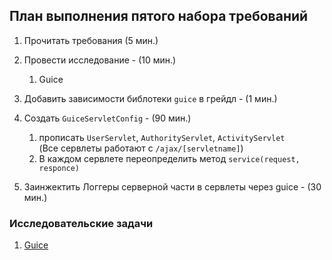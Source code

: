 ## План выполнения пятого набора требований

1. Прочитать требования (5 мин.)

2. Провести исследование - (10 мин.)
    1. Guice
    
3. Добавить зависимости библотеки `guice` в грейдл  - (1 мин.)

4. Создать `GuiceServletConfig` - (90 мин.)
    1. прописать `UserServlet`, `AuthorityServlet`, `ActivityServlet`  
    (Все сервлеты работают с `/ajax/[servletname]`)
    2. В каждом сервлете переопределить метод `service(request, responce)`

5. Заинжектить Логгеры серверной части в сервлеты через guice - (30 мин.)

### Исследовательские задачи

1. [Guice](https://github.com/google/guice/wiki)